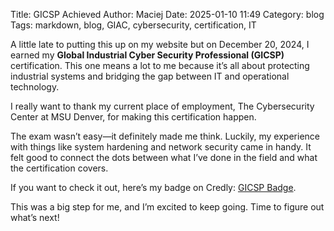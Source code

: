 Title: GICSP Achieved 
Author: Maciej
Date: 2025-01-10 11:49
Category: blog
Tags: markdown, blog, GIAC, cybersecurity, certification, IT

A little late to putting this up on my website but on December 20, 2024, I earned my **Global Industrial Cyber Security Professional (GICSP)** certification. This one means a lot to me because it’s all about protecting industrial systems and bridging the gap between IT and operational technology.

I really want to thank my current place of employment, The Cybersecurity Center at MSU Denver, for making this certification happen.

The exam wasn’t easy—it definitely made me think. Luckily, my experience with things like system hardening and network security came in handy. It felt good to connect the dots between what I’ve done in the field and what the certification covers. 

If you want to check it out, here’s my badge on Credly: [GICSP Badge](https://www.credly.com/badges/5b7a467f-78d9-4113-b2d8-ef1554016ff9).  

This was a big step for me, and I’m excited to keep going. Time to figure out what’s next!
